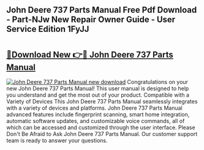 ## John Deere 737 Parts Manual Free Pdf Download - Part-NJw New Repair Owner Guide - User Service Edition 1FyJJ

# <h2><a href="http://bc862.oget.top/?id=John+Deere+737+Parts+Manual">🔗Download New 👉🔴 John Deere 737 Parts Manual</a></h2>

[![John Deere 737 Parts Manual new download](https://i.imgur.com/5g1atiW.png)](http://bc862.oget.top/?id=John+Deere+737+Parts+Manual)
Congratulations on your new John Deere 737 Parts Manual! This user manual is designed to help you understand and get the most out of your product. Compatible with a Variety of Devices This John Deere 737 Parts Manual seamlessly integrates with a variety of devices and platforms. John Deere 737 Parts Manual advanced features include fingerprint scanning, smart home integration, automatic software updates, and customizable voice commands, all of which can be accessed and customized through the user interface. Please Don't Be Afraid to Ask John Deere 737 Parts Manual. Our customer support team is ready to answer your questions.
